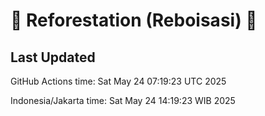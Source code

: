 
# 🌳 Reforestation (Reboisasi) 🌲

## Last Updated

GitHub Actions time: Sat May 24 07:19:23 UTC 2025

Indonesia/Jakarta time: Sat May 24 14:19:23 WIB 2025
